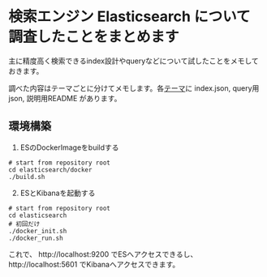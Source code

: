 # 検索エンジン Elasticsearch について調査したことをまとめます

主に精度高く検索できるindex設計やqueryなどについて試したことをメモしておきます。

調べた内容はテーマごとに分けてメモします。各[テーマ](elasticsearch/theme)に index.json, query用json, 説明用README があります。

## 環境構築

1. ESのDockerImageをbuildする
　
```
# start from repository root
cd elasticsearch/docker
./build.sh
```

2. ESとKibanaを起動する

```
# start from repository root
cd elasticsearch
# 初回だけ
./docker_init.sh
./docker_run.sh
```

これで、 http://localhost:9200 でESへアクセスできるし、 http://localhost:5601 でKibanaへアクセスできます。
